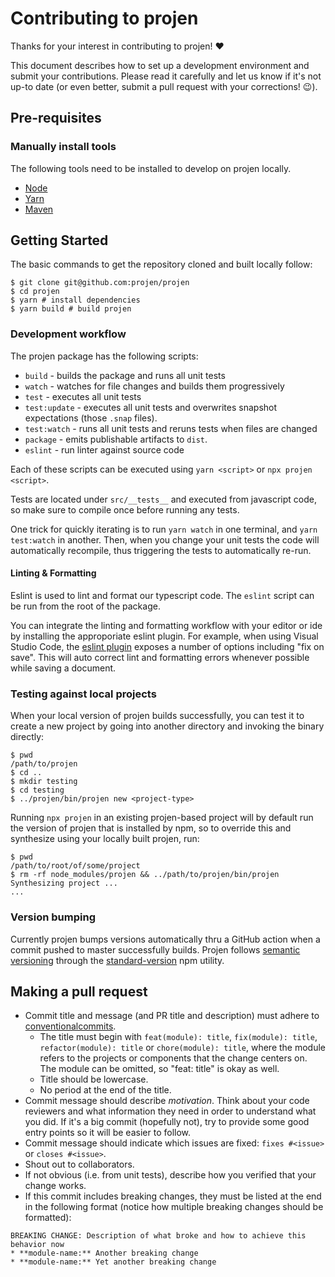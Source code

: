 # Contributing to projen

Thanks for your interest in contributing to projen! :heart:

This document describes how to set up a development environment and submit your
contributions. Please read it carefully and let us know if it's not up-to date
(or even better, submit a pull request with your corrections! :wink:).

## Pre-requisites

### Manually install tools

The following tools need to be installed to develop on projen locally.

- [Node]
- [Yarn]
- [Maven]

[Node]: https://nodejs.org/en/download/
[Yarn]: https://yarnpkg.com/en/docs/install
[Maven]: https://maven.apache.org/install

## Getting Started

The basic commands to get the repository cloned and built locally follow:

```console
$ git clone git@github.com:projen/projen
$ cd projen
$ yarn # install dependencies
$ yarn build # build projen
```

### Development workflow

The projen package has the following scripts:

- `build` - builds the package and runs all unit tests
- `watch` - watches for file changes and builds them progressively
- `test` - executes all unit tests
- `test:update` - executes all unit tests and overwrites snapshot expectations (those `.snap` files).
- `test:watch` - runs all unit tests and reruns tests when files are changed
- `package` - emits publishable artifacts to `dist`.
- `eslint` - run linter against source code

Each of these scripts can be executed using `yarn <script>` or `npx projen <script>`.

Tests are located under `src/__tests__` and executed from javascript code, so
make sure to compile once before running any tests.

One trick for quickly iterating is to run `yarn watch` in one terminal, and
`yarn test:watch` in another. Then, when you change your unit tests the code
will automatically recompile, thus triggering the tests to automatically re-run.

#### Linting & Formatting

Eslint is used to lint and format our typescript code. The `eslint`
script can be run from the root of the package.

You can integrate the linting and formatting workflow with your editor or ide by
installing the approporiate eslint plugin. For example, when using Visual Studio
Code, the [eslint plugin](https://marketplace.visualstudio.com/items?itemName=dbaeumer.vscode-eslint)
exposes a number of options including "fix on save". This will auto correct lint
and formatting errors whenever possible while saving a document.

### Testing against local projects

When your local version of projen builds successfully, you can test it to create
a new project by going into another directory and invoking the binary directly:

```console
$ pwd
/path/to/projen
$ cd ..
$ mkdir testing
$ cd testing
$ ../projen/bin/projen new <project-type>
```

Running `npx projen` in an existing projen-based project will by default run the
version of projen that is installed by npm, so to override this and synthesize
using your locally built projen, run:

```console
$ pwd
/path/to/root/of/some/project
$ rm -rf node_modules/projen && ../path/to/projen/bin/projen
Synthesizing project ...
...
```

### Version bumping

Currently projen bumps versions automatically thru a GitHub action when a commit
pushed to master successfully builds. Projen follows [semantic versioning](https://semver.org/)
through the [standard-version](https://github.com/conventional-changelog/standard-version)
npm utility.

## Making a pull request

* Commit title and message (and PR title and description) must adhere to [conventionalcommits](https://www.conventionalcommits.org).
  * The title must begin with `feat(module): title`, `fix(module): title`,
  `refactor(module): title` or `chore(module): title`, where the module refers
  to the projects or components that the change centers on.
  The module can be omitted, so "feat: title" is okay as well.
  * Title should be lowercase.
  * No period at the end of the title.
* Commit message should describe _motivation_. Think about your code reviewers and what information they need in
  order to understand what you did. If it's a big commit (hopefully not), try to provide some good entry points so
  it will be easier to follow.
* Commit message should indicate which issues are fixed: `fixes #<issue>` or `closes #<issue>`.
* Shout out to collaborators.
* If not obvious (i.e. from unit tests), describe how you verified that your change works.
* If this commit includes breaking changes, they must be listed at the end in the following format (notice how multiple breaking changes should be formatted):

```
BREAKING CHANGE: Description of what broke and how to achieve this behavior now
* **module-name:** Another breaking change
* **module-name:** Yet another breaking change
```
